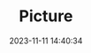 ---
weight: 1
images:
- /images/edited/218.jpeg
title: Picture
date: 2023-11-11 14:40:34
tags: [luminarneo,work,ilce7m3,person,cup,diningtable,tv]
---